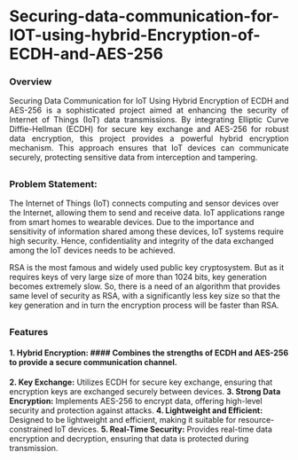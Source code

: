 # Securing-data-communication-for-IOT-using-hybrid-Encryption-of-ECDH-and-AES-256

### Overview
<p align="justify">Securing Data Communication for IoT Using Hybrid Encryption of ECDH and AES-256 is a sophisticated project aimed at enhancing the security of Internet of Things (IoT) data transmissions. By integrating Elliptic Curve Diffie-Hellman (ECDH) for secure key exchange and AES-256 for robust data encryption, this project provides a powerful hybrid encryption mechanism. This approach ensures that IoT devices can communicate securely, protecting sensitive data from interception and tampering.</p>


##

### Problem Statement:
The Internet of Things (IoT) connects computing and sensor devices over the Internet, allowing them to send and receive data. IoT applications range from smart homes to wearable devices. Due to the importance and sensitivity of information shared among these devices, IoT systems require high security. Hence, confidentiality and integrity of the data exchanged among the IoT devices needs to be achieved. 

RSA is the most famous and widely used public key cryptosystem. But as it requires keys of very large size of more than 1024 bits, key generation becomes extremely slow. So, there is a need of an algorithm that provides same level of security as RSA, with a significantly less key size so that the key generation and in turn the encryption process will be faster than RSA.
##

### Features
#### 1.	Hybrid Encryption: #### Combines the strengths of ECDH and AES-256 to provide a secure communication channel.
**2.	Key Exchange:** Utilizes ECDH for secure key exchange, ensuring that encryption keys are exchanged securely between devices.
**3.	Strong Data Encryption:** Implements AES-256 to encrypt data, offering high-level security and protection against attacks.
**4.	Lightweight and Efficient:** Designed to be lightweight and efficient, making it suitable for resource-constrained IoT devices.
**5.	Real-Time Security:** Provides real-time data encryption and decryption, ensuring that data is protected during transmission.

